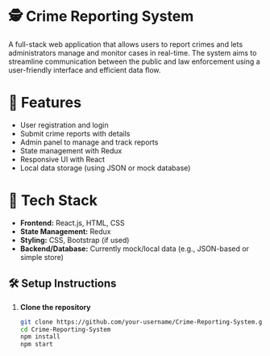 # 🕵️ Crime Reporting System

A full-stack web application that allows users to report crimes and lets administrators manage and monitor cases in real-time. The system aims to streamline communication between the public and law enforcement using a user-friendly interface and efficient data flow.

# 🚀 Features

- User registration and login
- Submit crime reports with details
- Admin panel to manage and track reports
- State management with Redux
- Responsive UI with React
- Local data storage (using JSON or mock database)

# 🧰 Tech Stack

- **Frontend:** React.js, HTML, CSS
- **State Management:** Redux
- **Styling:** CSS, Bootstrap (if used)
- **Backend/Database:** Currently mock/local data (e.g., JSON-based or simple store)


## 🛠️ Setup Instructions

1. **Clone the repository**
   ```bash
   git clone https://github.com/your-username/Crime-Reporting-System.git
   cd Crime-Reporting-System
   npm install
   npm start
   

